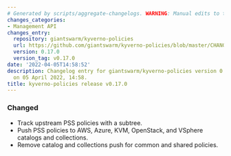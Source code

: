 ```yaml
---
# Generated by scripts/aggregate-changelogs. WARNING: Manual edits to this files will be overwritten.
changes_categories:
- Management API
changes_entry:
  repository: giantswarm/kyverno-policies
  url: https://github.com/giantswarm/kyverno-policies/blob/master/CHANGELOG.md#0170---2022-04-05
  version: 0.17.0
  version_tag: v0.17.0
date: '2022-04-05T14:58:52'
description: Changelog entry for giantswarm/kyverno-policies version 0.17.0, published
  on 05 April 2022, 14:58.
title: kyverno-policies release v0.17.0
---
```


### Changed
- Track upstream PSS policies with a subtree.
- Push PSS policies to AWS, Azure, KVM, OpenStack, and VSphere catalogs and collections.
- Remove catalog and collections push for common and shared policies.

